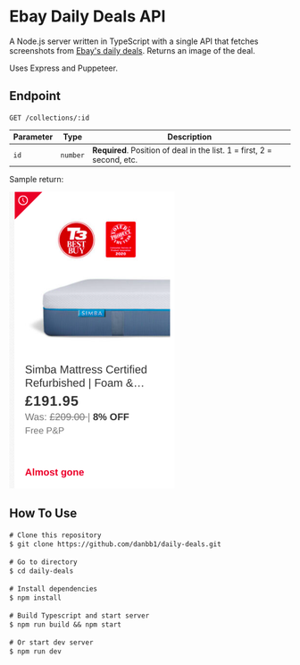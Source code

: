 # Ebay Daily Deals API

A Node.js server written in TypeScript with a single API that fetches screenshots from [Ebay's daily deals](https://www.ebay.co.uk/deals/daily/all). Returns an image of the deal.

Uses Express and Puppeteer.

## Endpoint

```http
GET /collections/:id
```

| Parameter | Type | Description |
| --- | --- | --- |
| `id` | `number` | **Required**. Position of deal in the list. 1 = first, 2 = second, etc.  |

Sample return:

![Sample return daily deal image](./sample.png)

## How To Use

```console
# Clone this repository
$ git clone https://github.com/danbb1/daily-deals.git

# Go to directory
$ cd daily-deals

# Install dependencies
$ npm install

# Build Typescript and start server
$ npm run build && npm start

# Or start dev server
$ npm run dev
```